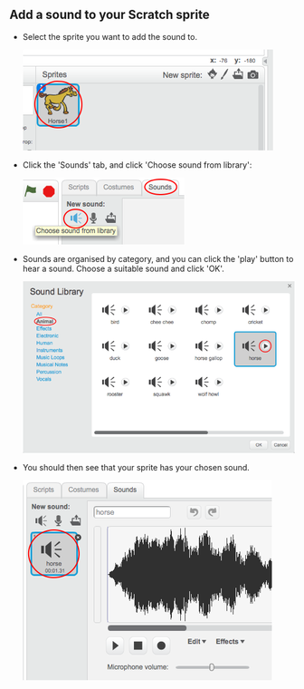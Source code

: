 ## Add a sound to your Scratch sprite

+ Select the sprite you want to add the sound to.

	![screenshot](images/sprite-select.png)

+ Click the 'Sounds' tab, and click 'Choose sound from library':

	![screenshot](images/import-sound.png)

+ Sounds are organised by category, and you can click the 'play' button to hear a sound. Choose a suitable sound and click 'OK'.

	![screenshot](images/choose-sound.png)

+ You should then see that your sprite has your chosen sound.

	![screenshot](images/sound-imported.png)
